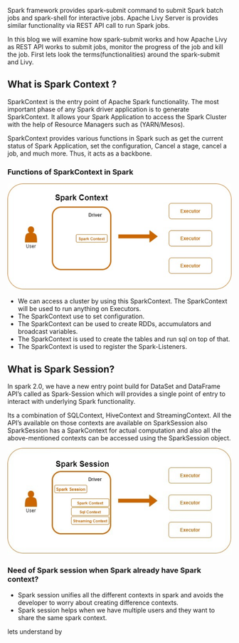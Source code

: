 Spark framework provides spark-submit command to submit Spark batch jobs and spark-shell for interactive jobs.  Apache Livy Server is provides similar functionality via REST API call to run Spark jobs.

In this blog we will examine how spark-submit works and how Apache Livy as REST API works to submit jobs, monitor the progress of the job and kill the job. First lets look the terms(functionalities) around the spark-submit and Livy.

## What is Spark Context ?
SparkContext is the entry point of Apache Spark functionality. The most important phase of any Spark driver application is to generate SparkContext. It allows your Spark Application to access the Spark Cluster with the help of Resource Managers such as (YARN/Mesos).

SparkContext provides various functions in Spark such as get the current status of Spark Application, set the configuration, Cancel a stage, cancel a job, and much more. Thus, it acts as a backbone.

### Functions of SparkContext in Spark

![Spark](https://github.com/gurditsingh/blog/blob/gh-pages/_screenshots/sep5_sparkcontext.jpg?raw=true)

 - We can access a cluster by using this SparkContext. The SparkContext will be used to run anything on Executors.
 - The SparkContext use to set configuration.
 - The SparkContext can be used to create RDDs, accumulators and broadcast variables.
 - The SparkContext is used to create the tables and run sql on top of that.
 - The SparkContext is used to register the Spark-Listeners.

## What is Spark Session?
In spark 2.0, we have a new entry point build for DataSet and DataFrame API’s called as Spark-Session which will provides a single point of entry to interact with underlying Spark functionality.

Its a combination of SQLContext, HiveContext and StreamingContext. All the API’s available on those contexts are available on SparkSession also SparkSession has a SparkContext for actual computation and also all the above-mentioned contexts can be accessed using the SparkSession object.

![Spark](https://github.com/gurditsingh/blog/blob/gh-pages/_screenshots/sep5_spark_session.jpg?raw=true)

### Need of Spark session when Spark already have Spark context?

 - Spark session unifies all the different contexts in spark and avoids the developer to worry about creating difference contexts.
 - Spark session helps when we have multiple users and they want to share the same spark context.

lets understand by 

<!--stackedit_data:
eyJoaXN0b3J5IjpbLTEwMzE4OTAxNzksLTE3MDk3OTg4NzYsLT
EyNTIxMTU0MDIsLTE4NjkzNDgyNTIsLTI4MDEwMDA1NiwtMTI0
MzUzMDg1NiwtMjY3OTM1ODMxLDExMTEzNDM4NzgsMTQ0MjA1MT
E3NywtNjM4MTQ2NDMsLTc2NDE4NjY2MywyNjk1MzUzMzYsLTgw
MDM2Nzg3LDE1NDAyNzY1NDksMTY3Mzg4NTA3NywtMzY2NTA5NT
E4LC0xNTE3MTA1MTY2LC01Njc4MTA3NDYsMTMzMDExMTc1LC0x
NjU4MTc4ODM4XX0=
-->